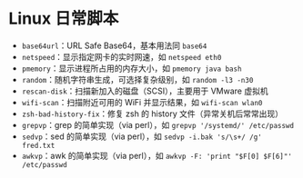 # Linux 日常脚本
- `base64url`：URL Safe Base64，基本用法同 `base64`
- `netspeed`：显示指定网卡的实时网速，如 `netspeed eth0`
- `pmemory`：显示进程所占用的内存大小，如 `pmemory java bash`
- `random`：随机字符串生成，可选择复杂级别，如 `random -l3 -n30`
- `rescan-disk`：扫描新加入的磁盘（SCSI），主要用于 VMware 虚拟机
- `wifi-scan`：扫描附近可用的 WiFi 并显示结果，如 `wifi-scan wlan0`
- `zsh-bad-history-fix`：修复 zsh 的 history 文件（异常关机后常常出现）
- `grepvp`：grep 的简单实现（via perl），如 `grepvp '/systemd/' /etc/passwd`
- `sedvp`：sed 的简单实现（via perl），如 `sedvp -i.bak 's/\s+/ /g' fred.txt`
- `awkvp`：awk 的简单实现（via perl），如 `awkvp -F: 'print "$F[0] $F[6]"' /etc/passwd`
